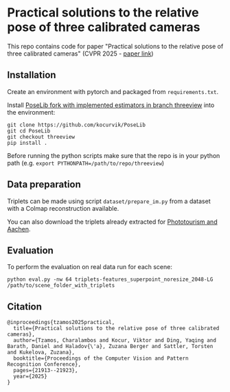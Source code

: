 # Practical solutions to the relative pose of three calibrated cameras

This repo contains code for paper "Practical solutions to the relative pose of three calibrated cameras" (CVPR 2025 - [paper link](https://openaccess.thecvf.com/content/CVPR2025/papers/Tzamos_Practical_Solutions_to_the_Relative_Pose_of_Three_Calibrated_Cameras_CVPR_2025_paper.pdf))
## Installation

Create an environment with pytorch and packaged from `requirements.txt`.

Install [PoseLib fork with implemented estimators in branch threeview](https://github.com/kocurvik/PoseLib) into the environment:
```shell
git clone https://github.com/kocurvik/PoseLib
git cd PoseLib
git checkout threeview
pip install .
```

Before running the python scripts make sure that the repo is in your python path (e.g. `export PYTHONPATH=/path/to/repo/threeview`)

## Data preparation

Triplets can be made using script `dataset/prepare_im.py` from a dataset with a Colmap reconstruction available.

You can also download the triplets already extracted for [Phototourism and Aachen](https://doi.org/10.5281/zenodo.16603086).

## Evaluation

To perform the evaluation on real data run for each scene:
```
python eval.py -nw 64 triplets-features_superpoint_noresize_2048-LG /path/to/scene_folder_with_triplets
```

## Citation
```
@inproceedings{tzamos2025practical,
  title={Practical solutions to the relative pose of three calibrated cameras},
  author={Tzamos, Charalambos and Kocur, Viktor and Ding, Yaqing and Barath, Daniel and Haladov{\'a}, Zuzana Berger and Sattler, Torsten and Kukelova, Zuzana},
  booktitle={Proceedings of the Computer Vision and Pattern Recognition Conference},
  pages={21913--21923},
  year={2025}
}
```
